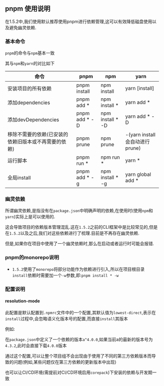 ## pnpm 使用说明

在1.5.2中,我们使用默认推荐使用pnpm进行依赖管理,这可以有效降低磁盘使用以及避免幽灵依赖.

### 基本命令

`pnpm`的命令与`npm`基本一致

其与`npm`和`yarn`的对比如下

| 命令 | pnpm | npm | yarn |
| --- | --- | --- | --- |
| 安装项目的所有依赖 | pnpm install | npm install | yarn [install] |
| 添加dependencies | pnpm add * | npm install * | yarn add * |
| 添加devDependencies | pnpm add * -D | npm install * -D | yarn add * -D |
| 移除不需要的依赖(已安装的依赖旧版本或不再需要的依赖) | pnpm prune | npm prune | -(yarn install会自动进行prune) |
| 运行脚本 | pnpm run * | npm run * | yarn * |
| 全局install | pnpm add * -g | npm install * -g | yarn global add * |

### 幽灵依赖

所谓幽灵依赖,是指没有在`package.json`中明确声明的依赖,在使用时(使用`npm`和`yarn`)实际上是可以使用的.

这会导致项目的依赖版本管理混乱.这在`1.5.2`之前的CLI框架中是比较常见的,但是在`1.5.2`以及之后,我们对这些依赖进行了梳理.目前是不再存在幽灵依赖.

但是,如果你在项目中使用了一个幽灵依赖时,那么在启动或者运行时可能会报错.

### pnpm的monorepo说明

- `1.5.2`使用了`monorepo`将部分功能作为依赖进行引入,所以在项目根目录`install`依赖时需要加一个`-w`参数,即:`pnpm install * -w`

### 配置说明

#### resolution-mode

此配置是默认配置到`.npmrc`文件中的一个配置,其默认值为`lowest-direct`,表示在`install`过程中,会忽略语义化版本号的配置,而直接`install`其版本

例如:

在`package.json`中定义了一个依赖的版本`a^4.0.0`,如果当前a的最新的版本号为`4.3.2`,此时会直接下载`4.0.0`版本

通过这个配置,可以让整个项目组不会出现由于使用了不同的第三方依赖版本而导致的问题(例如,某些问题仅在第三方依赖的更新版本中出现)

也可以让CI/CD环境(需提前对CI/CD环境启用`corepack`)下安装的依赖与开发期一致
